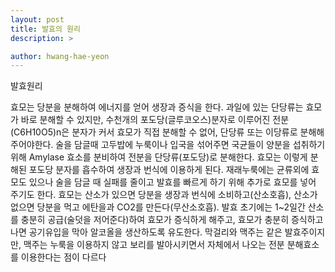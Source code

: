 ```yaml
---
layout: post
title: 발효의 원리
description: >

author: hwang-hae-yeon
---
```


발효원리

효모는 당분을 분해하여 에너지를 얻어 생장과 증식을 한다. 과일에 있는 단당류는 효모가 바로 분해할 수 있지만, 수천개의 포도당(글루코오스)분자로 이루어진 전분(C6H10O5)n은 분자가 커서 효모가 직접 분해할 수 없어, 단당류 또는 이당류로 분해해 주어야한다.
술을 담글때 고두밥에 누룩이나 입국을 섞어주면 국균들이 양분을 섭취하기 위해 Amylase 효소를 분비하여 전분을 단당류(포도당)로 분해한다.
효모는 이렇게 분해된 포도당 분자를 흡수하여 생장과 번식에 이용하게 된다.
재래누룩에는 균류외에 효모도 있으나 술을 담글 때 실패를 줄이고 발효를 빠르게 하기 위해 추가로 효모를 넣어 주기도 한다.
효모는 산소가 있으면 당분을 생장과 번식에 소비하고(산소호흡), 산소가 없으면 당분을 먹고 에탄을과 CO2를 만든다(무산소호흡).
 발효 초기에는 1~2일간 산소를 충분히 공급(술덧을 저어준다)하여 효모가 증식하게 해주고, 효모가 충분히 증식하고나면 공기유입을 막아 알코올을 생산하도록 유도한다.
막걸리와 맥주는 같은 발효주이지만, 맥주는 누룩을 이용하지 않고 보리를 발아시키면서 자체에서 나오는 전분 분해효소를 이용한다는 점이 다르다